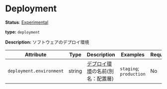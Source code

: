 # Deployment

**Status**: [Experimental](../../document-status.md)

**type:** `deployment`

**Description:** ソフトウェアのデプロイ環境

<!-- semconv deployment -->
| Attribute  | Type | Description  | Examples  | Required |
|---|---|---|---|---|
| `deployment.environment` | string | [デプロイ環境](https://en.wikipedia.org/wiki/Deployment_environment)の名前(別名：配置層) | `staging`; `production` | No |
<!-- endsemconv -->
